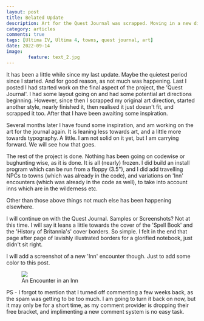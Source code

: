 ```yaml
---
layout: post
title: Belated Update
description: Art for the Quest Journal was scrapped. Moving in a new direction now.
category: articles
comments: true
tags: [Ultima IV, Ultima 4, towns, quest journal, art]
date: 2022-09-14
image: 
        feature: text_2.jpg
---
```


It has been a little while since my last update. Maybe the quietest period since I started. And for good reason, as not much was happening. Last I posted I had started work on the final aspect of the project, the 'Quest Journal'. I had some layout going on and had some potential art directions beginning. However, since then I scrapped my original art direction, started another style, nearly finished it, then realised it just doesn't fit, and scrapped it too. After that I have been awaiting some inspiration. 

<!--more-->

Several months later I have found some inspiration, and am working on the art for the journal again. It is leaning less towards art, and a little more towards typography. A little. I am not solid on it yet, but I am carrying forward. We will see how that goes.

The rest of the project is done. Nothing has been going on codewise or bughunting wise, as it is done. It is all (nearly) frozen. I did build an install program which can be run from a floppy (3.5"), and I did add travelling NPCs to towns (which was already in the code), and variations on 'Inn' encounters (which was already in the code as well), to take into account inns which are in the wilderness etc.

Other than those above things not much else has been happening elsewhere.

I will continue on with the Quest Journal. Samples or Screenshots? Not at this time. I will say it leans a little towards the cover of the 'Spell Book' and the 'History of Britannia's' cover borders. So simple. I felt in the end that page after page of lavishly illustrated borders for a glorified notebook, just didn't sit right.

I will add a screenshot of a new 'Inn' encounter though. Just to add some color to this post.

<figure>
	<img class="ScrollRev" data-tilt src="{{ site.url }}/images/inn_encounter.png" />
	<figcaption>An Encounter in an Inn</figcaption>
</figure>

PS - I forgot to mention that I turned off commenting a few weeks back, as the spam was getting to be too much. I am going to turn it back on now, but it may only be for a short time, as my comment provider is dropping their free bracket, and implimenting a new comment system is no easy task.


